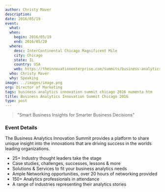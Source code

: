 ```yaml
---
author: Christy Maver
description:
date: 2016/05/19
event:
  what:
  when:
    begin: 2016/05/19
    end: 2016/05/20
  where:
    desc: InterContinental Chicago Magnificent Mile
    city: Chicago
    state: IL
    country: USA
    web: https://theinnovationenterprise.com/summits/business-analytics-innovation-summit-chicago-2016
  who: Christy Maver
  why: Speaking
image: ../images/image.png
org: Director of Marketing
tags: business analytics innovation summit chicago 2016 numenta htm
title: Business Analytics Innovation Summit Chicago 2016
type: post
---
```


> "Smart Business Insights for Smarter Business Decisions"

### Event Details

The Business Analytics Innovation Summit provides a platform to share unique
insight into the innovations that are driving success in the worlds leading
organizations.

* 25+ Industry thought leaders take the stage
* Case studies, challenges, successes, lessons & more
* Solutions & Services to fit your business analytics needs
* Ample Networking opportunities, over 20 hours of networking provided
* 150+ Analytics professionals in attendance
* A range of industries representing their analytics stories
